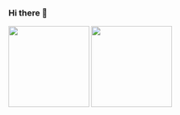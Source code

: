 ### Hi there 👋

<!--
**rafaelheitor/rafaelheitor** is a ✨ _special_ ✨ repository because its `README.md` (this file) appears on your GitHub profile.

<div>
    <img width="100" src="https://user-images.githubusercontent.com/75498529/178064643-df5428e1-17c4-4df4-9f05-66670e922198.gif"/>
</div>

##


Here are some ideas to get you started:

- 🔭 I’m currently working on ...
- 🌱 I’m currently learning ...
- 👯 I’m looking to collaborate on ...
- 🤔 I’m looking for help with ...
- 💬 Ask me about ...
- 📫 How to reach me: ...
- 😄 Pronouns: ...
- ⚡ Fun fact: ...
-->

<div>
    <img height="160em" src="https://github-readme-stats.vercel.app/api?username=rafaelheitor&show_icons=true&theme=radical"/>
    <img height="160em" src="https://github-readme-stats.vercel.app/api/top-langs/?username=rafaelheitor&layout=compact&theme=radical"/>
</div>
